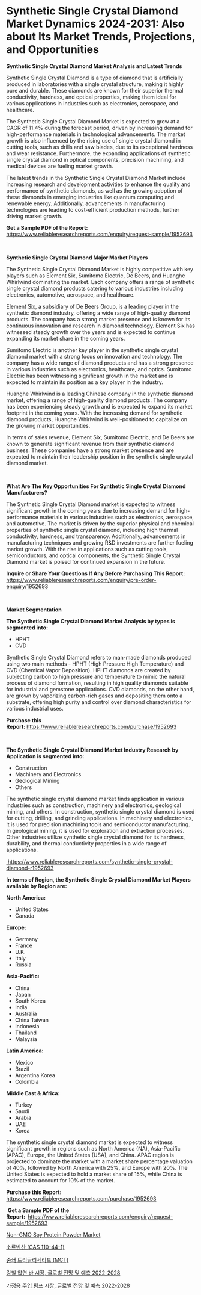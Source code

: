<p><h1>Synthetic Single Crystal Diamond Market Dynamics 2024-2031: Also about Its Market Trends, Projections, and Opportunities</h1></p><p><strong>Synthetic Single Crystal Diamond Market Analysis and Latest Trends</strong></p>
<p><p>Synthetic Single Crystal Diamond is a type of diamond that is artificially produced in laboratories with a single crystal structure, making it highly pure and durable. These diamonds are known for their superior thermal conductivity, hardness, and optical properties, making them ideal for various applications in industries such as electronics, aerospace, and healthcare.</p><p>The Synthetic Single Crystal Diamond Market is expected to grow at a CAGR of 11.4% during the forecast period, driven by increasing demand for high-performance materials in technological advancements. The market growth is also influenced by the rising use of single crystal diamond in cutting tools, such as drills and saw blades, due to its exceptional hardness and wear resistance. Furthermore, the expanding applications of synthetic single crystal diamond in optical components, precision machining, and medical devices are fueling market growth.</p><p>The latest trends in the Synthetic Single Crystal Diamond Market include increasing research and development activities to enhance the quality and performance of synthetic diamonds, as well as the growing adoption of these diamonds in emerging industries like quantum computing and renewable energy. Additionally, advancements in manufacturing technologies are leading to cost-efficient production methods, further driving market growth.</p></p>
<p><strong>Get a Sample PDF of the Report:&nbsp;</strong> <a href="https://www.reliableresearchreports.com/enquiry/request-sample/1952693">https://www.reliableresearchreports.com/enquiry/request-sample/1952693</a></p>
<p>&nbsp;</p>
<p><strong>Synthetic Single Crystal Diamond Major Market Players</strong></p>
<p><p>The Synthetic Single Crystal Diamond Market is highly competitive with key players such as Element Six, Sumitomo Electric, De Beers, and Huanghe Whirlwind dominating the market. Each company offers a range of synthetic single crystal diamond products catering to various industries including electronics, automotive, aerospace, and healthcare.</p><p>Element Six, a subsidiary of De Beers Group, is a leading player in the synthetic diamond industry, offering a wide range of high-quality diamond products. The company has a strong market presence and is known for its continuous innovation and research in diamond technology. Element Six has witnessed steady growth over the years and is expected to continue expanding its market share in the coming years.</p><p>Sumitomo Electric is another key player in the synthetic single crystal diamond market with a strong focus on innovation and technology. The company has a wide range of diamond products and has a strong presence in various industries such as electronics, healthcare, and optics. Sumitomo Electric has been witnessing significant growth in the market and is expected to maintain its position as a key player in the industry.</p><p>Huanghe Whirlwind is a leading Chinese company in the synthetic diamond market, offering a range of high-quality diamond products. The company has been experiencing steady growth and is expected to expand its market footprint in the coming years. With the increasing demand for synthetic diamond products, Huanghe Whirlwind is well-positioned to capitalize on the growing market opportunities.</p><p>In terms of sales revenue, Element Six, Sumitomo Electric, and De Beers are known to generate significant revenue from their synthetic diamond business. These companies have a strong market presence and are expected to maintain their leadership position in the synthetic single crystal diamond market.</p></p>
<p>&nbsp;</p>
<p><strong>What Are The Key Opportunities For Synthetic Single Crystal Diamond Manufacturers?</strong></p>
<p><p>The Synthetic Single Crystal Diamond market is expected to witness significant growth in the coming years due to increasing demand for high-performance materials in various industries such as electronics, aerospace, and automotive. The market is driven by the superior physical and chemical properties of synthetic single crystal diamond, including high thermal conductivity, hardness, and transparency. Additionally, advancements in manufacturing techniques and growing R&D investments are further fueling market growth. With the rise in applications such as cutting tools, semiconductors, and optical components, the Synthetic Single Crystal Diamond market is poised for continued expansion in the future.</p></p>
<p><strong>Inquire or Share Your Questions If Any Before Purchasing This Report:</strong> <a href="https://www.reliableresearchreports.com/enquiry/pre-order-enquiry/1952693">https://www.reliableresearchreports.com/enquiry/pre-order-enquiry/1952693</a></p>
<p>&nbsp;</p>
<p><strong>Market Segmentation</strong></p>
<p><strong>The Synthetic Single Crystal Diamond Market Analysis by types is segmented into:</strong></p>
<p><ul><li>HPHT</li><li>CVD</li></ul></p>
<p><p>Synthetic Single Crystal Diamond refers to man-made diamonds produced using two main methods - HPHT (High Pressure High Temperature) and CVD (Chemical Vapor Deposition). HPHT diamonds are created by subjecting carbon to high pressure and temperature to mimic the natural process of diamond formation, resulting in high quality diamonds suitable for industrial and gemstone applications. CVD diamonds, on the other hand, are grown by vaporizing carbon-rich gases and depositing them onto a substrate, offering high purity and control over diamond characteristics for various industrial uses.</p></p>
<p><strong>Purchase this Report:&nbsp;</strong><a href="https://www.reliableresearchreports.com/purchase/1952693">https://www.reliableresearchreports.com/purchase/1952693</a></p>
<p>&nbsp;</p>
<p><strong>The Synthetic Single Crystal Diamond Market Industry Research by Application is segmented into:</strong></p>
<p><ul><li>Construction</li><li>Machinery and Electronics</li><li>Geological Mining</li><li>Others</li></ul></p>
<p><p>The synthetic single crystal diamond market finds application in various industries such as construction, machinery and electronics, geological mining, and others. In construction, synthetic single crystal diamond is used for cutting, drilling, and grinding applications. In machinery and electronics, it is used for precision machining tools and semiconductor manufacturing. In geological mining, it is used for exploration and extraction processes. Other industries utilize synthetic single crystal diamond for its hardness, durability, and thermal conductivity properties in a wide range of applications.</p></p>
<p><a href="https://www.reliableresearchreports.com/synthetic-single-crystal-diamond-r1952693">&nbsp;https://www.reliableresearchreports.com/synthetic-single-crystal-diamond-r1952693</a></p>
<p><strong>In terms of Region, the Synthetic Single Crystal Diamond Market Players available by Region are:</strong></p>
<p>
    <p> <strong> North America: </strong>
        <ul>
            <li>United States</li>
            <li>Canada</li>
        </ul>
        </p> 
    <p> <strong> Europe: </strong>
        <ul>
            <li>Germany</li>
            <li>France</li>
            <li>U.K.</li>
            <li>Italy</li>
            <li>Russia</li>
        </ul>
        </p> 
    <p> <strong> Asia-Pacific: </strong>
        <ul>
            <li>China</li>
            <li>Japan</li>
            <li>South Korea</li>
            <li>India</li>
            <li>Australia</li>
            <li>China Taiwan</li>
            <li>Indonesia</li>
            <li>Thailand</li>
            <li>Malaysia</li>
        </ul>
        </p> 
    <p> <strong> Latin America: </strong>
        <ul>
            <li>Mexico</li>
            <li>Brazil</li>
            <li>Argentina Korea</li>
            <li>Colombia</li>
        </ul>
        </p> 
    <p> <strong> Middle East & Africa: </strong>
        <ul>
            <li>Turkey</li>
            <li>Saudi</li>
            <li>Arabia</li>
            <li>UAE</li>
            <li>Korea</li>
        </ul>
    </p>
    </p>
<p><p>The synthetic single crystal diamond market is expected to witness significant growth in regions such as North America (NA), Asia-Pacific (APAC), Europe, the United States (USA), and China. APAC region is projected to dominate the market with a market share percentage valuation of 40%, followed by North America with 25%, and Europe with 20%. The United States is expected to hold a market share of 15%, while China is estimated to account for 10% of the market.</p></p>
<p><strong>Purchase this Report: </strong><a href="https://www.reliableresearchreports.com/purchase/1952693">https://www.reliableresearchreports.com/purchase/1952693</a></p>
<p>&nbsp;<strong>Get a Sample PDF of the Report:&nbsp;&nbsp;</strong><a href="https://www.reliableresearchreports.com/enquiry/request-sample/1952693">https://www.reliableresearchreports.com/enquiry/request-sample/1952693</a></p>
<p><strong></strong></p>
<p><p><a href="https://github.com/dmmanir420/Market-Research-Report-List-1/blob/main/non-gmo-soy-protein-powder-market.md">Non-GMO Soy Protein Powder Market</a></p><p><a href="https://medium.com/@lizaheller2023/%EC%86%8C%EB%A5%B4%EB%B9%84%EC%82%B0-cas-110-44-1-%EC%8B%9C%EC%9E%A5%EC%9D%80-%EC%8B%9C%EC%9E%A5-%EC%A0%90%EC%9C%A0%EC%9C%A8-%ED%81%AC%EA%B8%B0-%EB%B0%8F-2031%EB%85%84%EA%B9%8C%EC%A7%80%EC%9D%98-%EC%98%88%EC%B8%A1%EA%B9%8C%EC%A7%80-%EC%A7%91%EC%A4%91%ED%95%98%EA%B3%A0-%EC%9E%88%EC%8A%B5%EB%8B%88%EB%8B%A4-74d4217e5686">소르빈산 (CAS 110-44-1)</a></p><p><a href="https://medium.com/@mayekuhic00/%EC%A4%91%EA%B0%84-%EC%82%AC%EC%8A%AC-%ED%8A%B8%EB%A6%AC%EA%B8%80%EB%A6%AC%EC%84%B8%EB%A6%AC%EB%93%9C-mct-%EC%8B%9C%EC%9E%A5-%EB%B3%B4%EA%B3%A0%EC%84%9C%EB%8A%94-%EC%9D%B4-%EC%8B%9C%EC%9E%A5%EC%9D%98-%EC%B5%9C%EC%8B%A0-%EB%8F%99%ED%96%A5%EA%B3%BC-%EC%84%B1%EC%9E%A5-%EA%B8%B0%ED%9A%8C%EB%A5%BC-%EB%B3%B4%EC%97%AC%EC%A4%8D%EB%8B%88%EB%8B%A4-7f377db36494">중쇄 트리글리세리드 (MCT)</a></p><p><a href="https://github.com/AnthonyWratten/Market-Research-Report-List-1/blob/main/9789751131016.md">강철 압연 바 시장, 글로벌 전망 및 예측 2022-2028</a></p><p><a href="https://github.com/plelbej847484502/Market-Research-Report-List-3/blob/main/5788551131017.md">가정용 주입 펌프 시장, 글로벌 전망 및 예측 2022-2028</a></p></p>